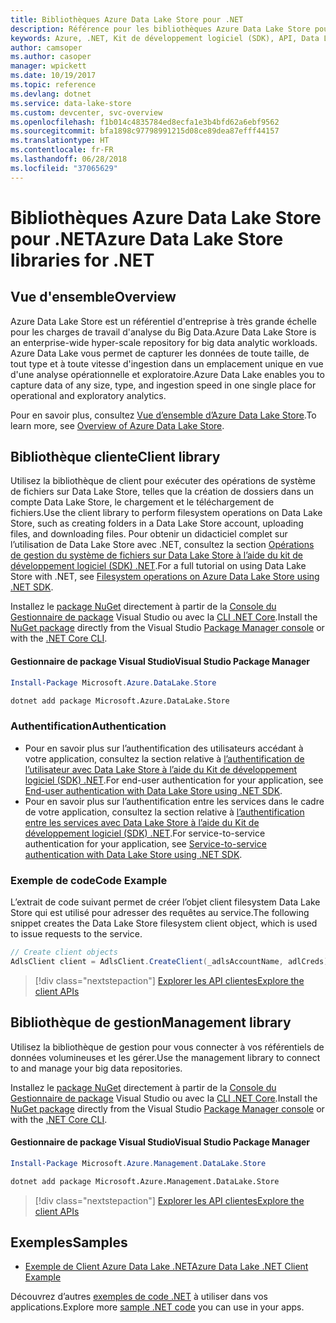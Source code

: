 ```yaml
---
title: Bibliothèques Azure Data Lake Store pour .NET
description: Référence pour les bibliothèques Azure Data Lake Store pour .NET
keywords: Azure, .NET, Kit de développement logiciel (SDK), API, Data Lake Store
author: camsoper
ms.author: casoper
manager: wpickett
ms.date: 10/19/2017
ms.topic: reference
ms.devlang: dotnet
ms.service: data-lake-store
ms.custom: devcenter, svc-overview
ms.openlocfilehash: f1b014c4835784ed8ecfa1e3b4bfd62a6ebf9562
ms.sourcegitcommit: bfa1898c97798991215d08ce89dea87efff44157
ms.translationtype: HT
ms.contentlocale: fr-FR
ms.lasthandoff: 06/28/2018
ms.locfileid: "37065629"
---
```

# <a name="azure-data-lake-store-libraries-for-net"></a><span data-ttu-id="edcb9-104">Bibliothèques Azure Data Lake Store pour .NET</span><span class="sxs-lookup"><span data-stu-id="edcb9-104">Azure Data Lake Store libraries for .NET</span></span>

## <a name="overview"></a><span data-ttu-id="edcb9-105">Vue d'ensemble</span><span class="sxs-lookup"><span data-stu-id="edcb9-105">Overview</span></span>

<span data-ttu-id="edcb9-106">Azure Data Lake Store est un référentiel d'entreprise à très grande échelle pour les charges de travail d'analyse du Big Data.</span><span class="sxs-lookup"><span data-stu-id="edcb9-106">Azure Data Lake Store is an enterprise-wide hyper-scale repository for big data analytic workloads.</span></span> <span data-ttu-id="edcb9-107">Azure Data Lake vous permet de capturer les données de toute taille, de tout type et à toute vitesse d'ingestion dans un emplacement unique en vue d'une analyse opérationnelle et exploratoire.</span><span class="sxs-lookup"><span data-stu-id="edcb9-107">Azure Data Lake enables you to capture data of any size, type, and ingestion speed in one single place for operational and exploratory analytics.</span></span>

<span data-ttu-id="edcb9-108">Pour en savoir plus, consultez [Vue d’ensemble d’Azure Data Lake Store](/azure/data-lake-store/data-lake-store-overview).</span><span class="sxs-lookup"><span data-stu-id="edcb9-108">To learn more, see [Overview of Azure Data Lake Store](/azure/data-lake-store/data-lake-store-overview).</span></span>

## <a name="client-library"></a><span data-ttu-id="edcb9-109">Bibliothèque cliente</span><span class="sxs-lookup"><span data-stu-id="edcb9-109">Client library</span></span>

<span data-ttu-id="edcb9-110">Utilisez la bibliothèque de client pour exécuter des opérations de système de fichiers sur Data Lake Store, telles que la création de dossiers dans un compte Data Lake Store, le chargement et le téléchargement de fichiers.</span><span class="sxs-lookup"><span data-stu-id="edcb9-110">Use the client library to perform filesystem operations on Data Lake Store, such as creating folders in a Data Lake Store account, uploading files, and downloading files.</span></span>  <span data-ttu-id="edcb9-111">Pour obtenir un didacticiel complet sur l’utilisation de Data Lake Store avec .NET, consultez la section [Opérations de gestion du système de fichiers sur Data Lake Store à l’aide du kit de développement logiciel (SDK) .NET](/azure/data-lake-store/data-lake-store-data-operations-net-sdk).</span><span class="sxs-lookup"><span data-stu-id="edcb9-111">For a full tutorial on using Data Lake Store with .NET, see [Filesystem operations on Azure Data Lake Store using .NET SDK](/azure/data-lake-store/data-lake-store-data-operations-net-sdk).</span></span>

<span data-ttu-id="edcb9-112">Installez le [package NuGet](https://www.nuget.org/packages/Microsoft.Azure.Management.DataLake.Store) directement à partir de la [Console du Gestionnaire de package][PackageManager] Visual Studio ou avec la [CLI .NET Core][DotNetCLI].</span><span class="sxs-lookup"><span data-stu-id="edcb9-112">Install the [NuGet package](https://www.nuget.org/packages/Microsoft.Azure.Management.DataLake.Store) directly from the Visual Studio [Package Manager console][PackageManager] or with the [.NET Core CLI][DotNetCLI].</span></span>

#### <a name="visual-studio-package-manager"></a><span data-ttu-id="edcb9-113">Gestionnaire de package Visual Studio</span><span class="sxs-lookup"><span data-stu-id="edcb9-113">Visual Studio Package Manager</span></span>

```powershell
Install-Package Microsoft.Azure.DataLake.Store
```

```bash
dotnet add package Microsoft.Azure.DataLake.Store
```
### <a name="authentication"></a><span data-ttu-id="edcb9-114">Authentification</span><span class="sxs-lookup"><span data-stu-id="edcb9-114">Authentication</span></span>

* <span data-ttu-id="edcb9-115">Pour en savoir plus sur l’authentification des utilisateurs accédant à votre application, consultez la section relative à [l’authentification de l’utilisateur avec Data Lake Store à l’aide du Kit de développement logiciel (SDK) .NET](/azure/data-lake-store/data-lake-store-end-user-authenticate-net-sdk).</span><span class="sxs-lookup"><span data-stu-id="edcb9-115">For end-user authentication for your application, see [End-user authentication with Data Lake Store using .NET SDK](/azure/data-lake-store/data-lake-store-end-user-authenticate-net-sdk).</span></span>
* <span data-ttu-id="edcb9-116">Pour en savoir plus sur l’authentification entre les services dans le cadre de votre application, consultez la section relative à [l’authentification entre les services avec Data Lake Store à l’aide du Kit de développement logiciel (SDK) .NET](/azure/data-lake-store/data-lake-store-service-to-service-authenticate-net-sdk).</span><span class="sxs-lookup"><span data-stu-id="edcb9-116">For service-to-service authentication for your application, see [Service-to-service authentication with Data Lake Store using .NET SDK](/azure/data-lake-store/data-lake-store-service-to-service-authenticate-net-sdk).</span></span>

### <a name="code-example"></a><span data-ttu-id="edcb9-117">Exemple de code</span><span class="sxs-lookup"><span data-stu-id="edcb9-117">Code Example</span></span>

<span data-ttu-id="edcb9-118">L’extrait de code suivant permet de créer l’objet client filesystem Data Lake Store qui est utilisé pour adresser des requêtes au service.</span><span class="sxs-lookup"><span data-stu-id="edcb9-118">The following snippet creates the Data Lake Store filesystem client object, which is used to issue requests to the service.</span></span>

```csharp
// Create client objects
AdlsClient client = AdlsClient.CreateClient(_adlsAccountName, adlCreds);
```

> [!div class="nextstepaction"]
> [<span data-ttu-id="edcb9-119">Explorer les API clientes</span><span class="sxs-lookup"><span data-stu-id="edcb9-119">Explore the client APIs</span></span>](/dotnet/api/overview/azure/datalakestore/client)


## <a name="management-library"></a><span data-ttu-id="edcb9-120">Bibliothèque de gestion</span><span class="sxs-lookup"><span data-stu-id="edcb9-120">Management library</span></span>

<span data-ttu-id="edcb9-121">Utilisez la bibliothèque de gestion pour vous connecter à vos référentiels de données volumineuses et les gérer.</span><span class="sxs-lookup"><span data-stu-id="edcb9-121">Use the management library to connect to and manage your big data repositories.</span></span>

<span data-ttu-id="edcb9-122">Installez le [package NuGet](https://www.nuget.org/packages/Microsoft.Azure.Management.DataLake.Store) directement à partir de la [Console du Gestionnaire de package][PackageManager] Visual Studio ou avec la [CLI .NET Core][DotNetCLI].</span><span class="sxs-lookup"><span data-stu-id="edcb9-122">Install the [NuGet package](https://www.nuget.org/packages/Microsoft.Azure.Management.DataLake.Store) directly from the Visual Studio [Package Manager console][PackageManager] or with the [.NET Core CLI][DotNetCLI].</span></span>

#### <a name="visual-studio-package-manager"></a><span data-ttu-id="edcb9-123">Gestionnaire de package Visual Studio</span><span class="sxs-lookup"><span data-stu-id="edcb9-123">Visual Studio Package Manager</span></span>

```powershell
Install-Package Microsoft.Azure.Management.DataLake.Store
```

```bash
dotnet add package Microsoft.Azure.Management.DataLake.Store
```

> [!div class="nextstepaction"]
> [<span data-ttu-id="edcb9-124">Explorer les API clientes</span><span class="sxs-lookup"><span data-stu-id="edcb9-124">Explore the client APIs</span></span>](/dotnet/api/overview/azure/datalakestore/management)


## <a name="samples"></a><span data-ttu-id="edcb9-125">Exemples</span><span class="sxs-lookup"><span data-stu-id="edcb9-125">Samples</span></span>

* [<span data-ttu-id="edcb9-126">Exemple de Client Azure Data Lake .NET</span><span class="sxs-lookup"><span data-stu-id="edcb9-126">Azure Data Lake .NET Client Example</span></span>](https://azure.microsoft.com/en-us/resources/samples/data-lake-dotnet-client/)

<span data-ttu-id="edcb9-127">Découvrez d’autres [exemples de code .NET](https://azure.microsoft.com/resources/samples/?platform=dotnet) à utiliser dans vos applications.</span><span class="sxs-lookup"><span data-stu-id="edcb9-127">Explore more [sample .NET code](https://azure.microsoft.com/resources/samples/?platform=dotnet) you can use in your apps.</span></span>

[PackageManager]: https://docs.microsoft.com/nuget/tools/package-manager-console
[DotNetCLI]: https://docs.microsoft.com/dotnet/core/tools/dotnet-add-package
